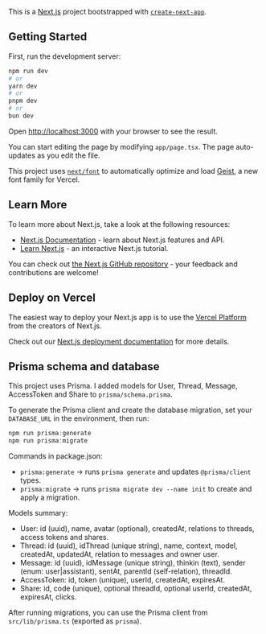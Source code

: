 This is a [Next.js](https://nextjs.org) project bootstrapped with [`create-next-app`](https://nextjs.org/docs/app/api-reference/cli/create-next-app).

## Getting Started

First, run the development server:

```bash
npm run dev
# or
yarn dev
# or
pnpm dev
# or
bun dev
```

Open [http://localhost:3000](http://localhost:3000) with your browser to see the result.

You can start editing the page by modifying `app/page.tsx`. The page auto-updates as you edit the file.

This project uses [`next/font`](https://nextjs.org/docs/app/building-your-application/optimizing/fonts) to automatically optimize and load [Geist](https://vercel.com/font), a new font family for Vercel.

## Learn More

To learn more about Next.js, take a look at the following resources:

- [Next.js Documentation](https://nextjs.org/docs) - learn about Next.js features and API.
- [Learn Next.js](https://nextjs.org/learn) - an interactive Next.js tutorial.

You can check out [the Next.js GitHub repository](https://github.com/vercel/next.js) - your feedback and contributions are welcome!

## Deploy on Vercel

The easiest way to deploy your Next.js app is to use the [Vercel Platform](https://vercel.com/new?utm_medium=default-template&filter=next.js&utm_source=create-next-app&utm_campaign=create-next-app-readme) from the creators of Next.js.

Check out our [Next.js deployment documentation](https://nextjs.org/docs/app/building-your-application/deploying) for more details.

## Prisma schema and database

This project uses Prisma. I added models for User, Thread, Message, AccessToken and Share to `prisma/schema.prisma`.

To generate the Prisma client and create the database migration, set your `DATABASE_URL` in the environment, then run:

```powershell
npm run prisma:generate
npm run prisma:migrate
```

Commands in package.json:

- `prisma:generate` → runs `prisma generate` and updates `@prisma/client` types.
- `prisma:migrate` → runs `prisma migrate dev --name init` to create and apply a migration.

Models summary:

- User: id (uuid), name, avatar (optional), createdAt, relations to threads, access tokens and shares.
- Thread: id (uuid), idThread (unique string), name, context, model, createdAt, updatedAt, relation to messages and owner user.
- Message: id (uuid), idMessage (unique string), thinkin (text), sender (enum: user|assistant), sentAt, parentId (self-relation), threadId.
- AccessToken: id, token (unique), userId, createdAt, expiresAt.
- Share: id, code (unique), optional threadId, optional userId, createdAt, expiresAt, clicks.

After running migrations, you can use the Prisma client from `src/lib/prisma.ts` (exported as `prisma`).
